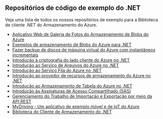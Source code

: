 ## <a name="net-sample-code-repositories"></a>Repositórios de código de exemplo do .NET

Veja uma lista de todos os nossos repositórios de exemplo para a Biblioteca de cliente .NET do Armazenamento do Azure.

* [Aplicativo Web de Galeria de Fotos do Armazenamento de Blobs do Azure](https://azure.microsoft.com/resources/samples/storage-blobs-dotnet-webapp/)
* [Exemplos de armazenamento de Blobs do Azure para .NET](https://azure.microsoft.com/resources/samples/storage-blob-dotnet-getting-started/)
* [Fazer backup de discos de máquina virtual do Azure com instantâneos incrementais](https://azure.microsoft.com/resources/samples/storage-blob-dotnet-back-up-with-incremental-snapshots/)
* [Introdução à criptografia do lado cliente do Azure no .NET](https://azure.microsoft.com/resources/samples/storage-dotnet-client-side-encryption/)
* [Introdução ao Serviço de Arquivos do Azure no .NET](https://azure.microsoft.com/resources/samples/storage-file-dotnet-getting-started/)
* [Introdução ao Serviço Fila do Azure no .NET](https://azure.microsoft.com/resources/samples/storage-queue-dotnet-getting-started/)
* [Introdução ao provedor de recursos de armazenamento do Azure no .NET](https://azure.microsoft.com/resources/samples/storage-dotnet-resource-provider-getting-started/)
* [Introdução ao Armazenamento de Tabela do Azure no .NET](https://azure.microsoft.com/resources/samples/storage-table-dotnet-getting-started/)
* [Introdução às Assinaturas de Acesso Compartilhado (SAS)](https://azure.microsoft.com/resources/samples/storage-dotnet-sas-getting-started/)
* [Gerenciamento do Trabalho de Importação e Exportação por meio da API REST](https://azure.microsoft.com/resources/samples/storage-dotnet-import-export-job-management/)
* [MyDriving - Um aplicativo de exemplo móvel e de IoT do Azure](https://azure.microsoft.com/resources/samples/mydriving/)
* [Biblioteca do Cliente de Armazenamento do .NET](https://github.com/Azure/azure-storage-net/tree/master/Samples/GettingStarted)

<!--HONumber=Jan17_HO3-->



